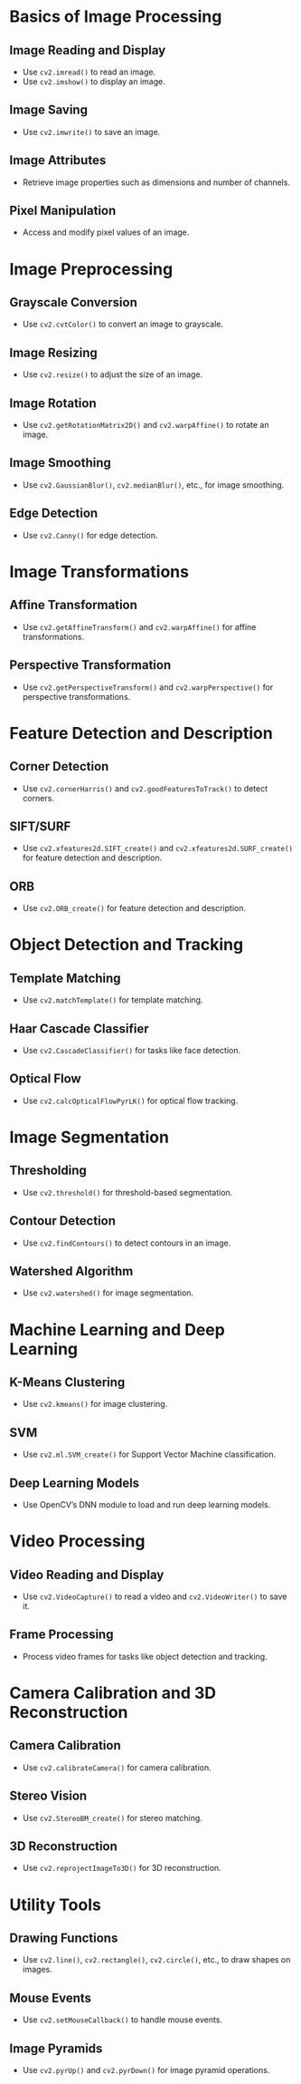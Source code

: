 # Basics of Image Processing

## Image Reading and Display
- Use `cv2.imread()` to read an image.
- Use `cv2.imshow()` to display an image.

## Image Saving
- Use `cv2.imwrite()` to save an image.

## Image Attributes
- Retrieve image properties such as dimensions and number of channels.

## Pixel Manipulation
- Access and modify pixel values of an image.

# Image Preprocessing

## Grayscale Conversion
- Use `cv2.cvtColor()` to convert an image to grayscale.

## Image Resizing
- Use `cv2.resize()` to adjust the size of an image.

## Image Rotation
- Use `cv2.getRotationMatrix2D()` and `cv2.warpAffine()` to rotate an image.

## Image Smoothing
- Use `cv2.GaussianBlur()`, `cv2.medianBlur()`, etc., for image smoothing.

## Edge Detection
- Use `cv2.Canny()` for edge detection.

# Image Transformations

## Affine Transformation
- Use `cv2.getAffineTransform()` and `cv2.warpAffine()` for affine transformations.

## Perspective Transformation
- Use `cv2.getPerspectiveTransform()` and `cv2.warpPerspective()` for perspective transformations.

# Feature Detection and Description

## Corner Detection
- Use `cv2.cornerHarris()` and `cv2.goodFeaturesToTrack()` to detect corners.

## SIFT/SURF
- Use `cv2.xfeatures2d.SIFT_create()` and `cv2.xfeatures2d.SURF_create()` for feature detection and description.

## ORB
- Use `cv2.ORB_create()` for feature detection and description.

# Object Detection and Tracking

## Template Matching
- Use `cv2.matchTemplate()` for template matching.

## Haar Cascade Classifier
- Use `cv2.CascadeClassifier()` for tasks like face detection.

## Optical Flow
- Use `cv2.calcOpticalFlowPyrLK()` for optical flow tracking.

# Image Segmentation

## Thresholding
- Use `cv2.threshold()` for threshold-based segmentation.

## Contour Detection
- Use `cv2.findContours()` to detect contours in an image.

## Watershed Algorithm
- Use `cv2.watershed()` for image segmentation.

# Machine Learning and Deep Learning

## K-Means Clustering
- Use `cv2.kmeans()` for image clustering.

## SVM
- Use `cv2.ml.SVM_create()` for Support Vector Machine classification.

## Deep Learning Models
- Use OpenCV’s DNN module to load and run deep learning models.

# Video Processing

## Video Reading and Display
- Use `cv2.VideoCapture()` to read a video and `cv2.VideoWriter()` to save it.

## Frame Processing
- Process video frames for tasks like object detection and tracking.

# Camera Calibration and 3D Reconstruction

## Camera Calibration
- Use `cv2.calibrateCamera()` for camera calibration.

## Stereo Vision
- Use `cv2.StereoBM_create()` for stereo matching.

## 3D Reconstruction
- Use `cv2.reprojectImageTo3D()` for 3D reconstruction.

# Utility Tools

## Drawing Functions
- Use `cv2.line()`, `cv2.rectangle()`, `cv2.circle()`, etc., to draw shapes on images.

## Mouse Events
- Use `cv2.setMouseCallback()` to handle mouse events.

## Image Pyramids
- Use `cv2.pyrUp()` and `cv2.pyrDown()` for image pyramid operations.
